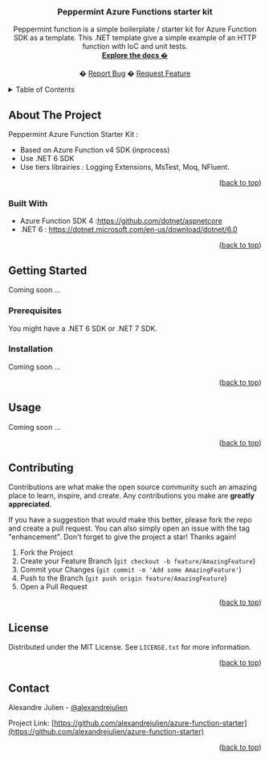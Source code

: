 <div id="top"></div>

<!-- PROJECT LOGO -->
<br />
<div align="center">
  <!-- <a href="https://github.com/alexandrejulien/dapr-nblocks">
    <img src="images/logo.png" alt="Logo" width="80" height="80">
  </a> -->

<h3 align="center">Peppermint Azure Functions starter kit</h3>

  <p align="center">
    Peppermint function is a simple boilerplate / starter kit for Azure Function SDK as a template.
    This .NET template give a simple example of an HTTP function with IoC and unit tests.
    <br />
    <a href="https://github.com/alexandrejulien/dapr-nblocks"><strong>Explore the docs �</strong></a>
    <br />
    <br />    �
    <a href="https://github.com/alexandrejulien/dapr-nblocks/issues">Report Bug</a>
    �
    <a href="https://github.com/alexandrejulien/dapr-nblocks/issues">Request Feature</a>
  </p>
</div>



<!-- TABLE OF CONTENTS -->
<details>
  <summary>Table of Contents</summary>
  <ol>
    <li>
      <a href="#about-the-project">About The Project</a>
      <ul>
        <li><a href="#built-with">Built With</a></li>
      </ul>
    </li>
    <li>
      <a href="#getting-started">Getting Started</a>
      <ul>
        <li><a href="#prerequisites">Prerequisites</a></li>
        <li><a href="#installation">Installation</a></li>
      </ul>
    </li>
    <li><a href="#usage">Usage</a></li>
    <!-- <li><a href="#roadmap">Roadmap</a></li>
    <li><a href="#contributing">Contributing</a></li> -->
    <li><a href="#license">License</a></li>
    <li><a href="#contact">Contact</a></li>
  </ol>
</details>



<!-- ABOUT THE PROJECT -->
## About The Project

Peppermint Azure Function Starter Kit :
- Based on Azure Function v4 SDK (inprocess)
- Use .NET 6 SDK
- Use tiers librairies : Logging Extensions, MsTest, Moq, NFluent.

<p align="right">(<a href="#top">back to top</a>)</p>


### Built With

* Azure Function SDK 4 :https://github.com/dotnet/aspnetcore
* .NET 6 : https://dotnet.microsoft.com/en-us/download/dotnet/6.0

<p align="right">(<a href="#top">back to top</a>)</p>



<!-- GETTING STARTED -->
## Getting Started

Coming soon ...

### Prerequisites

You might have a .NET 6 SDK or .NET 7 SDK.

### Installation

Coming soon ...


<p align="right">(<a href="#top">back to top</a>)</p>



<!-- USAGE EXAMPLES -->
## Usage

Coming soon ...

<p align="right">(<a href="#top">back to top</a>)</p>



<!-- ROADMAP -->
<!-- ## Roadmap

- [ ] Feature 1
- [ ] Feature 2
- [ ] Feature 3
    - [ ] Nested Feature

See the [open issues](https://github.com/alexandrejulien/dapr-nblocks/issues) for a full list of proposed features (and known issues).

<p align="right">(<a href="#top">back to top</a>)</p> -->



<!-- CONTRIBUTING -->
## Contributing

Contributions are what make the open source community such an amazing place to learn, inspire, and create. Any contributions you make are **greatly appreciated**.

If you have a suggestion that would make this better, please fork the repo and create a pull request. You can also simply open an issue with the tag "enhancement".
Don't forget to give the project a star! Thanks again!

1. Fork the Project
2. Create your Feature Branch (`git checkout -b feature/AmazingFeature`)
3. Commit your Changes (`git commit -m 'Add some AmazingFeature'`)
4. Push to the Branch (`git push origin feature/AmazingFeature`)
5. Open a Pull Request

<p align="right">(<a href="#top">back to top</a>)</p>


<!-- LICENSE -->
## License

Distributed under the MIT License. See `LICENSE.txt` for more information.

<p align="right">(<a href="#top">back to top</a>)</p>



<!-- CONTACT -->
## Contact

Alexandre Julien - [@alexandrejulien](https://twitter.com/alexandrejulien) 

Project Link: [https://github.com/alexandrejulien/azure-function-starter](https://github.com/alexandrejulien/azure-function-starter)

<p align="right">(<a href="#top">back to top</a>)</p>



<!-- MARKDOWN LINKS & IMAGES -->
<!-- https://www.markdownguide.org/basic-syntax/#reference-style-links -->
